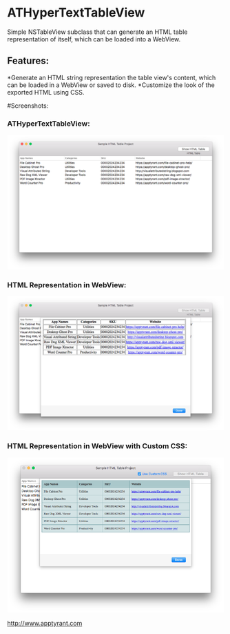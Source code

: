 # ATHyperTextTableView
Simple NSTableView subclass that can generate an HTML table representation of itself, which can be loaded into a WebView.

## Features:
*Generate an HTML string representation the table view's content, which can be loaded in a WebView or saved to disk.
*Customize the look of the exported HTML using CSS.

#Screenshots:
### ATHyperTextTableView:
![Screenshot of ATHyperTextTableView](https://github.com/AppTyrant/ATHyperTextTableView/blob/master/Sample%20HTML%20Table%20Project/NSTableViewScreenshot.png "ATHyperTextTableView")

### HTML Representation in WebView:
![Screenshot of ATHyperTextTableView](https://github.com/AppTyrant/ATHyperTextTableView/blob/master/Sample%20HTML%20Table%20Project/WebviewScreenshot.png "ATHyperTextTableView")

### HTML Representation in WebView with Custom CSS:
![Screenshot of ATHyperTextTableView](https://github.com/AppTyrant/ATHyperTextTableView/blob/master/Sample%20HTML%20Table%20Project/WebviewScreenshotCustomCSS.png "ATHyperTextTableView")

http://www.apptyrant.com
